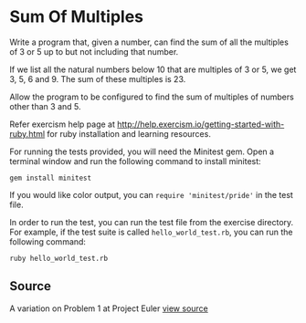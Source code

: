 # Sum Of Multiples

Write a program that, given a number, can find the sum of all the multiples of 3 or 5 up to but not including that number.

If we list all the natural numbers below 10 that are multiples of 3 or
5, we get 3, 5, 6 and 9. The sum of these multiples is 23.

Allow the program to be configured to find the sum of multiples of
numbers other than 3 and 5.

Refer exercism help page at http://help.exercism.io/getting-started-with-ruby.html for ruby installation and learning resources.

For running the tests provided, you will need the Minitest gem. Open a terminal window and run the following command to install minitest:

    gem install minitest

If you would like color output, you can `require 'minitest/pride'` in
the test file.

In order to run the test, you can run the test file from the exercise directory. For example, if the test suite is called `hello_world_test.rb`, you can run the following command:

    ruby hello_world_test.rb

## Source

A variation on Problem 1 at Project Euler [view source](http://projecteuler.net/problem=1)
